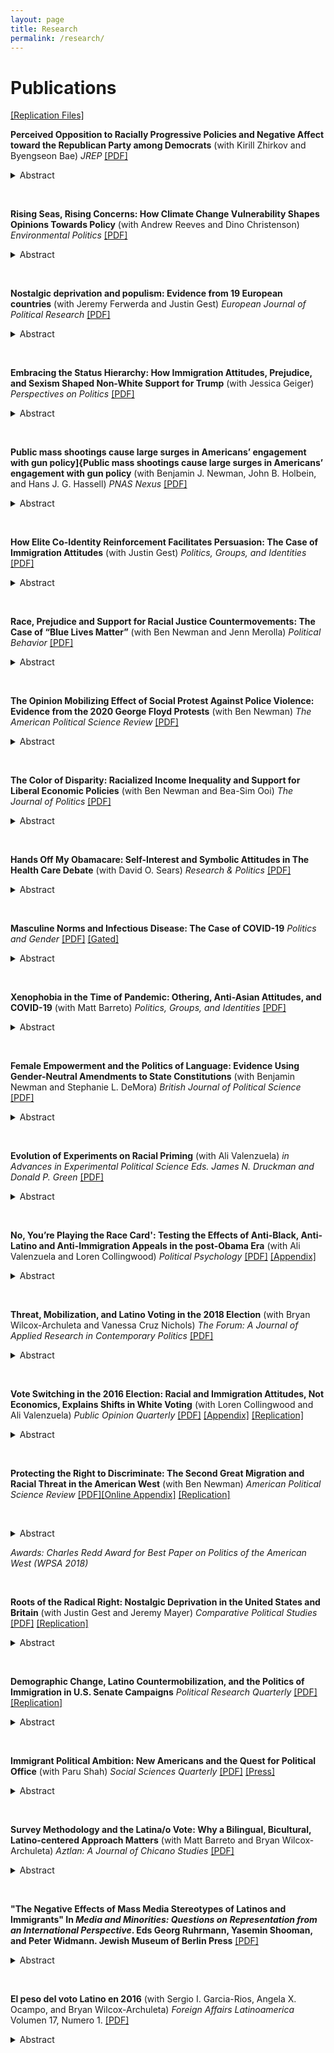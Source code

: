 ```yaml
---
layout: page
title: Research
permalink: /research/
---
```


# Publications

[[Replication Files]](https://dataverse.harvard.edu/dataverse/harvard?q=Tyler%20Reny)


**Perceived Opposition to Racially Progressive Policies and Negative Affect toward the Republican Party among Democrats** (with Kirill Zhirkov and Byengseon Bae) *JREP* [[PDF]](https://tylerreny.github.io/pdf/pubs/Disliking_Deplorables_Final.pdf)

<details>
	<summary>Abstract</summary>
The American public is increasingly affectively polarized. A growing body of research has associated this affective polarization with two key phenomena: ideological polarization and social group sorting. Although there is ample evidence that social group sorting, particularly along racial and ethnic lines, is driving Republicans' affect toward the Democratic Party, it is not clear how it shapes Democrats', particularly White Democrats', feelings toward the predominantly White Republican Party. We propose a third model that bridges these two theoretical approaches, a racial ideology model that helps explain Democrats' feelings toward the Republican Party. Specifically, we argue that Democrats increasingly dislike Republicans because they view them as standing in opposition to racially progressive policies. Using a preregistered conjoint experiment we find that Americans across party lines see Republicans as opposing efforts to reduce racial inequality and that this perception is associated with negative affect toward the Republican Party among both White and non-White Democrats.
</details>

&nbsp;
&nbsp;

**Rising Seas, Rising Concerns: How Climate Change Vulnerability Shapes Opinions Towards Policy** (with Andrew Reeves and Dino Christenson) *Environmental Politics* [[PDF]](pdf/pubs/manuscript_final_renyetal_enviro_politics_forshare.pdf)

<details>
	<summary>Abstract</summary>
Public opinion towards human-induced climate change is polarized along partisan lines. Indeed, the preponderance of scholarly work suggests that not even direct experiences with the consequences of climate change result in durable effects on opinions or behaviors. Our analysis of over 519,000 survey respondents and nearly 30,000 precinct-level voting returns challenges this emerging consensus for one kind of climate change event: rising sea levels. We find that persistent vulnerability to rising sea levels is associated with opinions and behaviors about global warming. Coastal residents affected by sea-level rise are more likely to support climate mitigation policy. This association is strongest among those firmly attached to their communities, as opposed to those with the most to lose financially. We speculate that sea-level rise is exceptionally salient in the minds of those affected as an ever-present reminder of the inevitable toll of climate change. 
</details>

&nbsp;
&nbsp;



**Nostalgic deprivation and populism: Evidence from 19 European countries** (with Jeremy Ferwerda and Justin Gest) *European Journal of Political Research* [[PDF]](https://ejpr.onlinelibrary.wiley.com/doi/epdf/10.1111/1475-6765.12738)

<details>
	<summary>Abstract</summary>
Populist parties have been increasingly successful in European politics over the last decade. Although research suggests that nostalgic deprivation – a perceived loss of economic, political or social status — is linked to support for populist parties, the generalizability of this argument across voters and national contexts remains unclear. In this research note, we leverage original representative surveys across 19 European countries to demonstrate that perceptions of declining status are a consistent predictor of populist support. Decomposing nostalgic deprivation into different dimensions, we find that while social, economic and power deprivation have different antecedents, each predicts populist attitudes and voting behaviour. Moreover, we find that nostalgic deprivation predicts support for populist platforms among both left-wing and right-wing respondents, as well as across Eastern and Western Europe.  While the antecedents differ across contexts, these findings confirm that perceptions of downward mobility are associated with the rise of populism in Europe.
</details>

&nbsp;
&nbsp;

**Embracing the Status Hierarchy: How Immigration Attitudes, Prejudice, and Sexism Shaped Non-White Support for Trump** (with Jessica Geiger) *Perspectives on Politics* [[PDF]](https://www.cambridge.org/core/journals/perspectives-on-politics/article/embracing-the-status-hierarchy-how-immigration-attitudes-prejudice-and-sexism-shaped-nonwhite-support-for-trump/9F91070372394D892BF11E1FFC0C619F)

<details>
	<summary>Abstract</summary>
It is well established that Donald Trump’s rhetoric and actions during his candidacy and presidency endorsed existing group-based social hierarchies, helping to boost his support among white Americans, especially men and those without a college degree. But how did these endorsements shape support for Trump among non-white Americans? Extant theories suggest that these actions should have pushed racial and ethnic minority voter support for the GOP candidate to its lowest observed levels in contemporary political history. Yet Trump outperformed these expectations in 2016 and in 2020 among Black, Latino, and Asian American voters. We propose the same embrace of social hierarchies that motivated white support for Trump also motivated the political preferences and behaviors of a significant number of non-white Americans. Using several national large-N surveys conducted between 2011 and 2021 with large samples of Black, Latino, and Asian Americans, we explore how support for existing status hierarchies—both gender and racial—engendered support for Trump across racial and ethnic groups and discuss implications for the future of electoral politics in a rapidly diversifying United States.
</details>

&nbsp;
&nbsp;

**Public mass shootings cause large surges in
Americans’ engagement with gun policy]{Public mass shootings cause large surges in Americans’ engagement with gun policy** (with Benjamin J. Newman, John B. Holbein, and Hans J. G. Hassell) *PNAS Nexus* [[PDF]](https://academic.oup.com/pnasnexus/advance-article/doi/10.1093/pnasnexus/pgad407/7453706?login=false)

<details>
	<summary>Abstract</summary>
As public mass shootings continue to plague the United States, a growing scholarly literature seeks to understand the political effect of these tragic events. This literature, however, focuses on public opinion or turnout and vote choice, leaving open to question whether or not public mass shootings affect a range of other important actions citizens may take to engage with gun policy. Leveraging the as-good-as random timing of high-publicity public mass shootings over the past decade and an immense array of publicly available and proprietary data, we demonstrate that these events consistently cause surges in public engagement with gun policy---including internet searches, streaming documentaries, discussion on social media, signing petitions, and donating to PACs. Importantly, we document the behaviors where shootings induce polarizing upswings in engagement and those where upswings skew towards gun control. Finally, we demonstrate that low-publicity shootings largely exert little-to-no effect on our outcomes.
</details>

&nbsp;
&nbsp;

**How Elite Co-Identity Reinforcement Facilitates Persuasion: The Case of Immigration Attitudes** (with Justin Gest) *Politics, Groups, and Identities* [[PDF]](https://www.dropbox.com/scl/fi/un9xspzuxbqizncwx4fu6/reny_gest_coidentity_pgi_forshare.pdf?rlkey=8c1bens592uogyidbrrtuwlei&dl=0)

<details>
	<summary>Abstract</summary>
As the political salience of immigrant-origin minorities continues to increase in the United States and Europe, researchers are increasingly focused on understanding what interventions reduce exclusionary attitudes. While several recent studies have examined the effect of different narrative and interpersonal communication techniques, few have focused on the role of the “messenger” that delivers these techniques. Drawing from psychological research on persuasion, we hypothesize that anti-exclusionary messages are more persuasive when delivered by elite messengers who reinforce shared identities. To test this, we conduct a large, pre-registered survey experiment exposing a sample of American adults to audio messages on immigration from persuasive elites performed by professional voice actors. We find that a persuasive message only shifts attitudes about immigration when elites include co-identity reinforcement primes. These findings offer additional nuance to the literature on immigration attitudes, persuasion, and elite-led public opinion, and have important implications for immigration advocacy work.</details>

&nbsp;
&nbsp;

**Race, Prejudice and Support for Racial Justice Countermovements: The Case of “Blue Lives Matter”** (with Ben Newman and Jenn Merolla) *Political Behavior* [[PDF]](https://link.springer.com/article/10.1007/s11109-023-09881-y)

<details>
	<summary>Abstract</summary>
In this article, we develop and test three propositions related to the status of a primary counterpoint of the Black Lives Matter (BLM) movement—“Blue Lives Matter” (BlueLM). Employing correlational and causal analyses on a wide array of data, including public opinion, news and social media, internet searches, and merchandise sales, our findings are threefold: first, we offer evidence that Whiteness is associated with attitudinal and behavioral indicators of support for BlueLM; second, we present evidence that support for BlueLM is systematically linked to White racial prejudice; and third, we demonstrate that BlueLM activity is caused by BLM protest following a high-profile police killing of a Black man, which comports with the conceptualization of BlueLM as engaging in a process of “competitive victimhood” against BLM. Together, these findings suggest that BlueLM is a new incarnation of an ongoing history of White countermobilization against organized Black claims-making activity.
</details>

&nbsp;
&nbsp;

**The Opinion Mobilizing Effect of Social Protest Against Police Violence: Evidence from the 2020 George Floyd Protests** (with Ben Newman) *The American Political Science Review* [[PDF]](http://tylerreny.github.io/pdf/pubs/reny_newman_2021_floyd.pdf)

<details>
	<summary>Abstract</summary>
Does social protest following the police killing of unarmed Black civilians have a widespread "opinion mobilizing” effect against the police? Or, does the racialized nature of these events polarize mass opinion based on standing racial and political orientations? To answer these questions, we utilize a large dataset comprised of weekly cross-sections of the American public and employ a regression discontinuity in time (RDiT) approach leveraging the random timing of the police killing of George Floyd and ensuing nationwide protests. We find that the Floyd protests swiftly decreased favorability toward the police and increased perceived anti-Black discrimination among low-prejudice and politically liberal Americans. However, attitudes among high-prejudice and politically conservative Americans either remained unchanged or evinced only small and ephemeral shifts. Our evidence suggests that the Floyd protests served to further racialize and politicize attitudes within the domain of race and law enforcement in the U.S.
</details>

&nbsp;
&nbsp;

**The Color of Disparity: Racialized Income Inequality and Support for Liberal Economic Policies** (with Ben Newman and Bea-Sim Ooi) *The Journal of Politics* [[PDF]](http://tylerreny.github.io/pdf/pubs/newman_reny_ooi_2021.pdf)

<details>
	<summary>Abstract</summary>
A corpus of research on the effect of exposure to income inequality on citizens’ economic policy preferences renders inconclusive results. At the same time, a distinct body of work demonstrates that ethnic fragmentation within a polity reduces government spending, presumably due to opposition among the public to spending believed to benefit stigmatized ethnic minorities. Focusing on the American context, this short article ties these two bodies of work together by arguing that the effect of routine exposure to income inequality should depend on the racial composition of the “have-nots,” with citizens being most likely to support liberal economic policies in the face of pronounced inequality only when potential beneficiaries are not a highly stigmatized minority group, such as Black Americans. Using geocoded survey data, we find that exposure to local economic inequality is only systematically associated with increased support for liberal economic policies when the respective ``have-nots'' are not Black. 
</details>

&nbsp;
&nbsp;

**Hands Off My Obamacare: Self-Interest and Symbolic Attitudes in The Health Care Debate** (with David O. Sears) *Research & Politics* [[PDF]](https://journals.sagepub.com/doi/full/10.1177/2053168020955108)

<details>
	<summary>Abstract</summary>
Social scientists have long shown that self-interest rarely has a large effect on citizens’ sociopolitical attitudes. Instead, Americans’ opinions about public policy are driven more by symbolic predispositions. Yet those opinions about policy may just be cheap talk. When Americans are faced with costly behaviors that pit their interests against their values, perhaps self-interest will play a larger role. Post-Affordable Care Act (ACA) health insurance coverage provides an important test for self-interest and symbolic politics. Faced with costly decisions to pay fines or purchase insurance, did Americans put symbolic politics over material self-interests? Using a monthly tracking poll, we first show that symbolic attitudes overwhelm self-interest in shaping public opinion about health policy. Marshaling data from over one million respondents from Gallup’s Tracking Poll, however, we show that both self-interest and symbolic predispositions are associated with decisions to purchase health insurance under the ACA. 
</details>

&nbsp;
&nbsp;

**Masculine Norms and Infectious Disease: The Case of COVID-19** *Politics and Gender* [[PDF]](http://tylerreny.github.io/pdf/pubs/reny_2020_sexism_covid_final_public.pdf) [[Gated]](https://www.cambridge.org/core/journals/politics-and-gender/article/masculine-norms-and-infectious-disease-the-case-of-covid19/730D3884492AEF9F9CCD2AD8B5E429E8)

<details>
	<summary>Abstract</summary>
During the novel coronavirus pandemic of 2019-2020 early data suggested that men were slightly more likely to contract COVID-19 than women, less likely to seek medical attention for the disease, and far more likely to die as a result of COVID-19. While several studies have explored this gender gap, none have attempted to isolate the psychological processes underpinning this phenomenon. In this research note, I suggest that belief in masculine norms partly explains these differences. Using data from a large (n=100,689) survey of American adults conducted between March and June by the Democracy Fund + UCLA (Nationscape), I find that sexist beliefs, a component of masculine norms, are consistently the strongest predictor of coronavirus-related emotions, behaviors, policy attitudes, and ultimately contracting COVID-19. This study highlights how gender ideology can impact health and impede government public health efforts. 
</details>

&nbsp;
&nbsp;

**Xenophobia in the Time of Pandemic: Othering, Anti-Asian Attitudes, and COVID-19** (with Matt Barreto) *Politics, Groups, and Identities* [[PDF]](https://www.dropbox.com/s/3bniukgr62yu02m/Reny_Barreto_COVID_for_sharing.pdf?dl=0)

<details>
	<summary>Abstract</summary>
As the number of COVID-19 cases rose in the U.S. and around the world in early 2020, conservative elites in the United States racialized the pandemic, referring to the coronavirus as the “Chinese flu” or the “Wuhan virus.” Existing research suggests that this linking of the viral pandemic to a social group will “activate” anti-Asian attitudes in the mass public, helping bring those attitudes to bear on behaviors and attitudes related to COVID-19. Despite anecdotal evidence of a spike in discriminatory behavior targeted at Asians across western countries, little empirical evidence for this “othering” hypothesis exists. Using a large survey (n=4,311) benchmarked to national demographics, we analyze the relationship between attitudes toward Asian Americans, xenophobia, concern about contracting the coronavirus, and a variety of behavioral outcomes and policy attitudes. We find evidence that anti-Asian attitudes are associated with concern about the virus but also with xenophobic behaviors and policy preferences. These relationships are unique to Asian American attitudes, are not related to attitudes toward other outgroups, and do not hold for a variety of placebo outcomes. Together our findings suggest that anti-Asian attitudes were activated and were associated with a variety of COVID-19 attitudes and behaviors in the early stages of the pandemic. 
</details>

&nbsp;
&nbsp;

**Female Empowerment and the Politics of Language: Evidence Using Gender-Neutral Amendments to State Constitutions** (with Benjamin Newman and Stephanie L. DeMora) *British Journal of Political Science* [[PDF]](http://tylerreny.github.io/pdf/pubs/Newman_DeMora_Reny_2020_BJPolS_Letter_Final.pdf)

<details>
	<summary>Abstract</summary>
This letter explores language politics as it concerns gender, and investigates the adoption of amendments which introduce gender-neutral language to subnational constitutions via popular initiative. Embracing theories of female empowerment based on resource acquisition and shrinking gender differentials in economic resources, we argue that popular support for these initiatives will be higher in contexts where female and male incomes are closer to parity. We test this expectation using city-level historical administrative data in California on Proposition 11 in 1974—the first American state to hold a popular vote on amending its constitution to include only gender-neutral language. We find that greater parity in income between women and men is associated with greater voter support for the initiative. This result holds after controlling for conceivable confounders, fails to emerge when analyzing gender-irrelevant ballot measures, and replicates when analyzing similar measures held in three additional jurisdictions. 
</details>

&nbsp;
&nbsp;

**Evolution of Experiments on Racial Priming**  (with Ali Valenzuela) *in Advances in Experimental Political Science Eds. James N. Druckman and Donald P. Green* [[PDF]](http://tylerreny.github.io/pdf/pubs/ValenzuelaReny_racial_priming_cambridge_handbook.pdf)

<details>
	<summary>Abstract</summary>
A large body of research shows exposure to racialized media and racist campaign communication can increase the likelihood that racial attitudes influence Americans’ subsequent political evaluations. Recent political trends, however, suggest existing models may no longer adequately explain the effects of racial and racist messages among whites and non-whites alike. Of particular importance for this question is whether implicitly racial messages still prime white Americans’ racial attitudes. Additional questions considered in this chapter include the following. Do classic theories of racial priming apply to political messages about other racial, ethnic, and religious minority groups? Who is most susceptible to racial priming? When should researchers measure racial attitudes in survey experiments? How can we design racial messages that are implicit? And do identity-based appeals and attacks commonly used today still prime ethno-racial identity attachments? We synthesize debates in the extant research on racial priming, explain why experiments are the best approach for measuring racial priming effects, discuss how to overcome several design and methodological challenges facing racial priming scholars, and then propose an agenda for future research to help address a variety of outstanding questions in this increasingly important area of scholarship. 
</details>

&nbsp;
&nbsp;

**No, You’re Playing the Race Card': Testing the Effects of Anti-Black, Anti-Latino and Anti-Immigration Appeals in the post-Obama Era** (with Ali Valenzuela and Loren Collingwood) *Political Psychology* [[PDF]](http://tylerreny.github.io/pdf/pubs/reny_etal_2019_polpsych.pdf) [[Appendix]](http://tylerreny.github.io/pdf/pubs/reny_etal_2019_polpsych_appendix.pdf) 

<details>
	<summary>Abstract</summary>
Despite a sizable literature on racial priming, scholars have failed to account for the shifting nature of racial appeals. First, theories of racial priming have not yet been widely applied to increasingly common anti-immigrant and anti-Latino political appeals. Second, theories of racial priming have not adequately accounted for both an increasingly racialized political climate and increased tolerance for explicit anti-minority appeals. In two survey experiments fielded both before Trump’s rise and after his presidential victory, we find the Implicit-Explicit (IE) model always fails for anti-Black appeals, sometimes fails for anti-immigrant appeals, but consistently holds for anti-Latino appeals. While we find the null effects of implicit versus explicit anti-Black and anti-immigrant appeals are partly driven by tolerance for the explicit appeals, we also find evidence that white Americans are adept at recognizing the racial content of appeals featuring widely used issue-group congruent pairs. Our findings shed light on conditions under which the IE model does and does not hold in the current political era.
</details>

&nbsp;
&nbsp;

**Threat, Mobilization, and Latino Voting in the 2018 Election** (with Bryan Wilcox-Archuleta and Vanessa Cruz Nichols) *The Forum: A Journal of Applied Research in Contemporary Politics* [[PDF]](http://tylerreny.github.io/pdf/pubs/reny_wilcox_cruz_nichols2019.pdf) 

<details>
	<summary>Abstract</summary>
Throughout the 2016 U.S. presidential campaign and the first two years of his presidency, Donald Trump has repeatedly dehumanized immigrants in pursuit of more restrictive immigration policies. Despite the common perception that this threat should increase the political mobilization of Latino voters, existing research has yielded mixed findings. In this article, we argue that attention has to be paid to both threatening climate and mobilization. We examine Latino voting in the 2018 midterm election using both aggregate election data from 2014 and 2018 as well as a large 10-week tracking poll (n=2,767) of Latinos during the last two months of the 2018 election. We show that, compared to 2014, the number of ballots cast by Latinos increased substantially. Using the tracking poll, however, we show that threat alone did not appear to be sufficient to mobilize Latino voters in the 2018 election. It is threat combined with mobilization, rather, that increased Latino voting. We discuss implications for future Latino political participation in the United States. 
</details>

&nbsp;
&nbsp;

**Vote Switching in the 2016 Election: Racial and Immigration Attitudes, Not Economics, Explains Shifts in White Voting** (with Loren Collingwood and Ali Valenzuela) *Public Opinion Quarterly* [[PDF]](http://tylerreny.github.io/pdf/pubs/final_submission_reny_etal_poq_public.pdf) [[Appendix]](http://tylerreny.github.io/pdf/pubs/final_submission_reny_etal_poq_2018_appendix.pdf) [[Replication]](https://dataverse.harvard.edu/dataverse/tylerreny) 

<details>
	<summary>Abstract</summary>
In the aftermath of Donald Trump's 2016 electoral college victory, journalists focused heavily on the white working class (WWC) and the relationship between economic anxiety, racial attitudes, and immigration attitudes and support for Trump. One hypothesized but untested proposition for Donald Trump's success is that his unorthodox candidacy, particularly his rhetoric surrounding economic marginalization and immigration, shifted WWC voters who did not vote Republican in 2012 into his coalition. Using a large nationally representative survey we examine 1) whether racial and immigration attitudes or economic dislocation and marginality were the main catalysts for vote switching, and; 2) whether this phenomena was isolated among the white working class. We find a non-trivial number of white voters switched their votes in the 2016 election to Trump or Clinton, that this vote switching was associated much more strongly with racial and immigration attitudes than economic factors, and that the phenomena occurred among both working class and non-working class whites, though many more working class whites switched than non-working class whites. Our findings suggest that racial and immigration attitudes may be continuing to sort white voters into new partisan camps and further polarize the parties along racial lines. 


Media: [[Vox.com]](https://www.vox.com/policy-and-politics/2018/10/16/17980820/trump-obama-2016-race-racism-class-economy-2018-midterm) [[Daily Beat Podcast Pt. 1]](http://www.btrtoday.com/listen/thedailybeat/vote-switching-in-the-2016-election-with-tyler-reny-part-1/) [[Daily Beat Podcast Pt. 2]](http://www.btrtoday.com/listen/thedailybeat/vote-switching-white-economic-anxiety-more-with-tyler-reny-part2/)
</details>

&nbsp;
&nbsp;

**Protecting the Right to Discriminate: The Second Great Migration and Racial Threat in the American West** (with Ben Newman) *American Political Science Review* [[PDF]](http://tylerreny.github.io/pdf/pubs/reny_newman_apsr_2018.pdf)[[Online Appendix]](http://tylerreny.github.io/pdf/pubs/reny_newman_apsr_2018_SI.pdf) [[Replication]](https://dataverse.harvard.edu/dataverse/tylerreny) 

&nbsp;
&nbsp;

<details>
	<summary>Abstract</summary>
Taking advantage of a unique event in American history, the Second Great Migration, we explore whether the rapid entry of blacks into nearly exclusively white contexts triggered "racial threat" in white voting behavior in the state of California. Utilizing historical administrative data, we find that increasing proximity to previously white areas experiencing drastic black population growth between 1940 to 1960 is associated with significant increases in aggregate white voter support for a highly racially-charged ballot measure, Proposition 14, which legally protected racial discrimination in housing. Importantly, we find that this result holds when restricting the analysis to all-white areas with high rates of residential tenure and low rates of white population growth. These latter findings indicate that this relationship materializes in contexts where a larger share of white voters (a) were present during the treatment and (b) exercised residential-choice before the treatment commenced, which is suggestive of a causal effect.  [[PDF]](http://tylerreny.github.io/pdf/pubs/reny_newman_apsr_2018.pdf) 
</details>

*Awards: Charles Redd Award for Best Paper on Politics of the American West (WPSA 2018)*

&nbsp;
&nbsp;

**Roots of the Radical Right: Nostalgic Deprivation in the United States and Britain** (with Justin Gest and Jeremy Mayer) *Comparative Political Studies*  [[PDF]](http://tylerreny.github.io/pdf/pubs/reny_2017_cps_final.pdf)  [[Replication]](https://dataverse.harvard.edu/dataverse/tylerreny) 

<details>
	<summary>Abstract</summary>
Following trends in Europe over the past decade, support for the Radical Right has recently grown more significant in the United States and the United Kingdom. While the United Kingdom has witnessed the rise of Radical Right fringe groups, the United States's political spectrum has been altered by the Tea Party and the election of Donald Trump. This paper asks what predicts white individuals' support for such groups. In original, representative surveys of white individuals in Britain and the United States, we use an innovative technique to measure subjective social, political, and economic status that captures individuals' perceptions of increasing or decreasing deprivation over time. We then analyze the impact of these deprivation measures on support for the Radical Right among Republicans (Conservatives), Democrats (Labourites), and Independents. We show that nostalgic deprivation among white respondents drives support for the Radical Right in the United Kingdom and the United States.
</details>

&nbsp;
&nbsp;

**Demographic Change, Latino Countermobilization, and the Politics of Immigration in U.S. Senate Campaigns** *Political Research Quarterly* [[PDF]](http://tylerreny.github.io/pdf/pubs/reny_2017_prq_final.pdf) [[Replication]](https://dataverse.harvard.edu/dataverse/tylerreny) 

<details>
	<summary>Abstract</summary>
Demographic changes from decades of mass immigration and shifts in internal migration patterns are upending the traditional racial composition of many states throughout the United States, transforming the American electorate, and increasing both the political salience of immigration and the racial salience of Latinos. Politicizing these visible demographic shifts has become an increasingly common strategy by both Democrats and Republicans with potentially significant electoral effects. While many have examined the impact of these demographic changes on dominant receiving populations' attitudes, few have examined how changing demographics are shaping immigration politics in electoral campaigns. Specifically, under what conditions do political candidates politicize demographic change? I hypothesize that both political and demographic considerations drive variation in immigration appeals. I test my hypotheses using candidate campaign websites from 2010, 2012, and 2014 U.S. Senate primary and general elections. I argue that racial party cleavages increase the electoral temptation of immigration appeals but it is the interaction between Latino population growth, electoral competition, and Latino voters that determines campaign strategy more broadly and moderates the use of pro- and anti-immigrant appeals 
</details>

&nbsp;
&nbsp;

**Immigrant Political Ambition:  New Americans and the Quest for Political Office** (with Paru Shah) *Social Sciences Quarterly*  [[PDF]](http://tylerreny.github.io/pdf/pubs/reny_shah_2018_ssq_immigrant_ambition.pdf) [[Press]](https://www.voanews.com/a/immigrants-candidates-make-a-run-for-it-in-upcoming-us-elections/4439132.html)

<details>
	<summary>Abstract</summary>
Objective: Record numbers of first- and second-generation immigrants have won elected office over the last few electoral cycles, yet we find immigrants are still underrepresented at all levels of government. What are the perceived barriers to entry into political life among these New Americans? 

Method: Using a unique survey dataset that includes an oversample of first- and second-generation immigrants who have enrolled in civic leadership trainings, we examine the similarities and differences between immigrant and non-immigrant leaders.

Results: We find that immigrants are in many ways similar to their non-immigrant counterparts in that access to structural resources help shape their political ambition. Yet immigrants, unlike their non-immigrant counterparts, often have less of these resources and perceive their ability to capitalize on these resources as less feasible.
 
Conclusions: We find that the traditional barriers to office---lack of professional and political experiences, finances, and monied networks---all contribute to lower self-perceived qualifications for office among both immigrants and non-immigrants. Yet the New American leaders who are highly politically involved, deeply rooted in their communities, and well-positioned to run for office, face the additional psychological barriers posed by their race and ethnicity, immigrant identity, citizenship status, language ability, and acculturation, barriers that are often offered in open-ended essays as self-evident and crippling. Leadership training programs play a crucial role in providing training and instilling confidence in would-be immigrant candidates.
</details>

&nbsp;
&nbsp;

**Survey Methodology and the Latina/o Vote: Why a Bilingual, Bicultural, Latino-centered Approach Matters** (with Matt Barreto and Bryan Wilcox-Archuleta) *Aztlan: A Journal of Chicano Studies* [[PDF]](http://tylerreny.github.io/pdf/pubs/reny_2017_aztlan_final.pdf) 

<details>
	<summary>Abstract</summary>
In this article, we briefly summarize the academic literature on Latino political behavior, explain why understanding the attitudes of subgroups requires pollsters sensitive to the populations they study, and present a novel analysis of real vote data that suggests that Clinton did, as expected, surpass Obama's margin of victory among Latino voters. Analyzing 29,045,522 votes from 39,118 electoral precincts across 10 states, we show that Latino Decisions polling was far closer to the actual vote returns than the Edison Exit Poll. We conclude by looking to the future of the Latino electorate and polling in U.S. elections. 
</details>

&nbsp;
&nbsp;

**"The Negative Effects of Mass Media Stereotypes of Latinos and Immigrants" In *Media and Minorities: Questions on Representation from an International Perspective*. Eds Georg Ruhrmann, Yasemin Shooman, and Peter Widmann. Jewish Museum of Berlin Press** [[PDF]](http://tylerreny.github.io/pdf/pubs/reny_manzano_stereotypes_2016.pdf)

<details>
	<summary>Abstract</summary>
In this chapter, we leverage data from a national survey and an interactive online experiment to answer two key questions. First, which stereotypes about Latinos and immigrants do Americans hold? Second, does exposure to these stereotypes from popular media sources reinforce or attenuate them? We find convincing evidence that non-Latinos attribute both negative and positive stereotypes to Latinos and immigrants, that these stereotypes are not moderated by interpersonal contact with Latinos or immigrants, and that news and entertainment media can shape public opinion about Latinos and immigrants in a variety of ways 
</details>

&nbsp;
&nbsp;

**El peso del voto Latino en 2016** (with Sergio I. Garcia-Rios, Angela X. Ocampo, and Bryan Wilcox-Archuleta) *Foreign Affairs Latinoamerica* Volumen 17, Numero 1. [[PDF]](http://tylerreny.github.io/pdf/pubs/reny_et_al_2017_foreign_affairs.pdf)

<details>
	<summary>Abstract</summary>
In this article we use precinct level election and demographic data to estimate Latino 2016 presidential general election votes in Arizona, Florida, North Carolina, and Texas. We find that Trump won an estimated 16% of the Latino vote, a historic low and well below Exit Poll estimates. 
</details>



